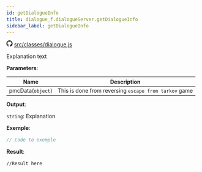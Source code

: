 ```yaml
---
id: getDialogueInfo
title: dialogue_f.dialogueServer.getDialogueInfo
sidebar_label: getDialogueInfo
---
```

![](/img/github.png) [src/classes/dialogue.js](https://github.com/TrustedSourceLeaks/LeakedServer/blob/master/src/classes/dialogue.js#L31)

Explanation text

**Parameters**:

Name  |   Description 
----------- |   -----------
pmcData(`object`)  |   This is done from reversing `escape from tarkov` game


**Output**:

`string`: Explanation


**Exemple**:
```js
// Code to exemple
```

**Result**:
```
//Result here
```